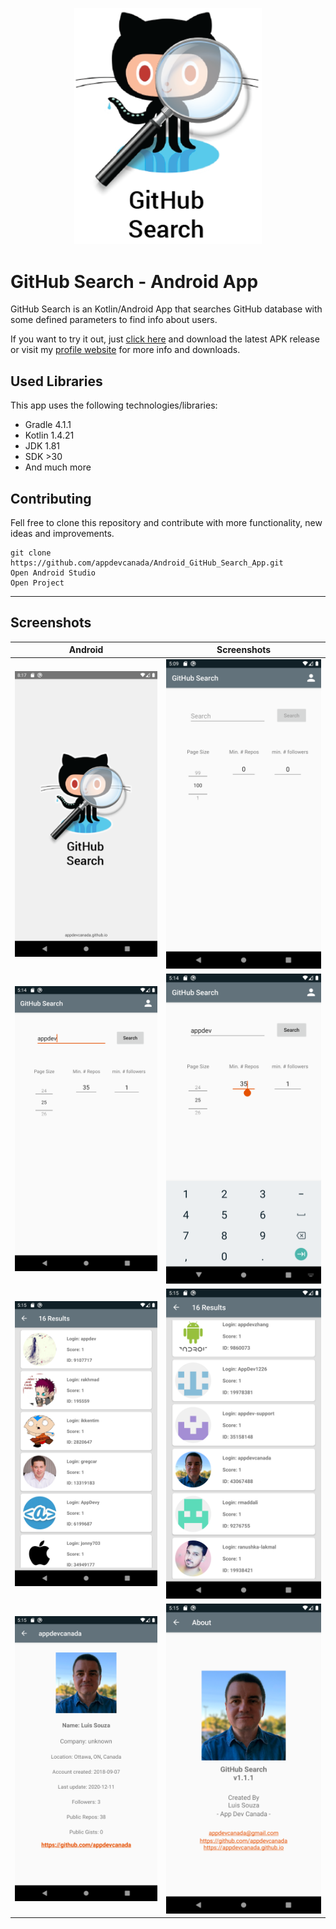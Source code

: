 <p align="center">
  <img src="/app/src/main/res/drawable/logo.png" width="300px" alt="GitHub Search App" />
</p>

# GitHub Search - Android App
GitHub Search is an Kotlin/Android App that searches GitHub database with some defined parameters to find info about users.

If you want to try it out, just [click here](https://github.com/appdevcanada/Android_GitHub_Search_App/releases) and download the latest APK release or visit my [profile website](https://appdevcanada.github.io/) for more info and downloads.

## Used Libraries

This app uses the following technologies/libraries:

* Gradle 4.1.1
* Kotlin 1.4.21
* JDK 1.81
* SDK >30
* And much more

## Contributing

Fell free to clone this repository and contribute with more functionality, new ideas and improvements.

```shell
git clone https://github.com/appdevcanada/Android_GitHub_Search_App.git
Open Android Studio
Open Project
```
___

## Screenshots

**Android** | Screenshots
|:-----:|:-----:|
![Screenshot 0](./screenshots/Screenshot(0).png "Main Screen") | ![Screenshot 1](./screenshots/Screenshot(1).png "Main Screen")
![Screenshot 2](./screenshots/Screenshot(3).png "Main Screen") | ![Screenshot 3](./screenshots/Screenshot(4).png "Main Screen")
![Screenshot 4](./screenshots/Screenshot(5).png "Results Screen") | ![Screenshot 5](./screenshots/Screenshot(6).png "Results Screen")
![Screenshot 6](./screenshots/Screenshot(7).png "Detail Screen") | ![Screenshot 7](./screenshots/Screenshot(8).png "About Screen")
